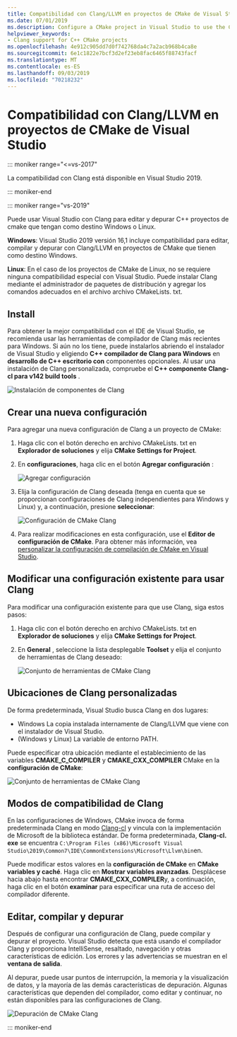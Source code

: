 ```yaml
---
title: Compatibilidad con Clang/LLVM en proyectos de CMake de Visual Studio
ms.date: 07/01/2019
ms.description: Configure a CMake project in Visual Studio to use the Clang/LLVM toolchain.
helpviewer_keywords:
- Clang support for C++ CMake projects
ms.openlocfilehash: 4e912c905dd7d0f742768da4c7a2acb968b4ca8e
ms.sourcegitcommit: 6e1c1822e7bcf3d2ef23eb8fac6465f88743facf
ms.translationtype: MT
ms.contentlocale: es-ES
ms.lasthandoff: 09/03/2019
ms.locfileid: "70218232"
---
```

# <a name="clangllvm-support-in-visual-studio-cmake-projects"></a>Compatibilidad con Clang/LLVM en proyectos de CMake de Visual Studio

::: moniker range="<=vs-2017"

La compatibilidad con Clang está disponible en Visual Studio 2019.

::: moniker-end

::: moniker range="vs-2019"

Puede usar Visual Studio con Clang para editar y depurar C++ proyectos de cmake que tengan como destino Windows o Linux.

**Windows**: Visual Studio 2019 versión 16,1 incluye compatibilidad para editar, compilar y depurar con Clang/LLVM en proyectos de CMake que tienen como destino Windows. 

**Linux**: En el caso de los proyectos de CMake de Linux, no se requiere ninguna compatibilidad especial con Visual Studio. Puede instalar Clang mediante el administrador de paquetes de distribución y agregar los comandos adecuados en el archivo archivo CMakeLists. txt.

## <a name="install"></a>Install

Para obtener la mejor compatibilidad con el IDE de Visual Studio, se recomienda usar las herramientas de compilador de Clang más recientes para Windows. Si aún no los tiene, puede instalarlos abriendo el instalador de Visual Studio y eligiendo  **C++ compilador de Clang para Windows** en **desarrollo de C++ escritorio con** componentes opcionales. Al usar una instalación de Clang personalizada, compruebe el  **C++ componente Clang-cl para v142 build tools** .

![Instalación de componentes de Clang](media/clang-install-vs2019.png)

## <a name="create-a-new-configuration"></a>Crear una nueva configuración

Para agregar una nueva configuración de Clang a un proyecto de CMake:

1. Haga clic con el botón derecho en archivo CMakeLists. txt en **Explorador de soluciones** y elija **CMake Settings for Project**.

1. En **configuraciones**, haga clic en el botón **Agregar configuración** :

   ![Agregar configuración](media/cmake-add-config-icon.png)

1. Elija la configuración de Clang deseada (tenga en cuenta que se proporcionan configuraciones de Clang independientes para Windows y Linux) y, a continuación, presione **seleccionar**:

   ![Configuración de CMake Clang](media/cmake-clang-configuration.png)

1. Para realizar modificaciones en esta configuración, use el **Editor de configuración de CMake**. Para obtener más información, vea [personalizar la configuración de compilación de CMake en Visual Studio](customize-cmake-settings.md).

## <a name="modify-an-existing-configuration-to-use-clang"></a>Modificar una configuración existente para usar Clang

Para modificar una configuración existente para que use Clang, siga estos pasos:

1. Haga clic con el botón derecho en archivo CMakeLists. txt en **Explorador de soluciones** y elija **CMake Settings for Project**.

1. En **General** , seleccione la lista desplegable **Toolset** y elija el conjunto de herramientas de Clang deseado:

   ![Conjunto de herramientas de CMake Clang](media/cmake-clang-toolset.png)

## <a name="custom-clang-locations"></a>Ubicaciones de Clang personalizadas

De forma predeterminada, Visual Studio busca Clang en dos lugares:

- Windows La copia instalada internamente de Clang/LLVM que viene con el instalador de Visual Studio.
- (Windows y Linux) La variable de entorno PATH.

Puede especificar otra ubicación mediante el establecimiento de las variables **CMAKE_C_COMPILER** y **CMAKE_CXX_COMPILER** CMake en la **configuración de CMake**:

![Conjunto de herramientas de CMake Clang](media/clang-location-cmake.png)

## <a name="clang-compatibility-modes"></a>Modos de compatibilidad de Clang

En las configuraciones de Windows, CMake invoca de forma predeterminada Clang en modo [Clang-cl](https://llvm.org/devmtg/2014-04/PDFs/Talks/clang-cl.pdf) y vincula con la implementación de Microsoft de la biblioteca estándar. De forma predeterminada, **Clang-cl. exe** se encuentra `C:\Program Files (x86)\Microsoft Visual Studio\2019\Common7\IDE\CommonExtensions\Microsoft\Llvm\bin`en.

 Puede modificar estos valores en la **configuración de CMake** en **CMake variables y caché**. Haga clic en **Mostrar variables avanzadas**. Desplácese hacia abajo hasta encontrar **CMAKE_CXX_COMPILER**y, a continuación, haga clic en el botón **examinar** para especificar una ruta de acceso del compilador diferente.

## <a name="edit-build-and-debug"></a>Editar, compilar y depurar

Después de configurar una configuración de Clang, puede compilar y depurar el proyecto. Visual Studio detecta que está usando el compilador Clang y proporciona IntelliSense, resaltado, navegación y otras características de edición. Los errores y las advertencias se muestran en el **ventana de salida**.

Al depurar, puede usar puntos de interrupción, la memoria y la visualización de datos, y la mayoría de las demás características de depuración. Algunas características que dependen del compilador, como editar y continuar, no están disponibles para las configuraciones de Clang.

![Depuración de CMake Clang](media/clang-debug-visualize.png)

::: moniker-end
